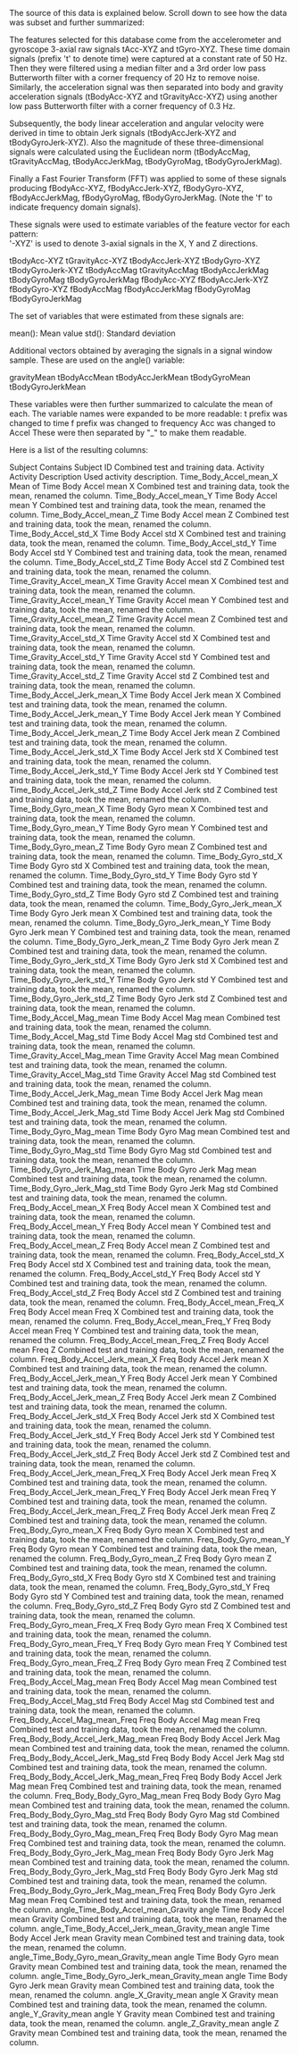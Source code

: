 The source of this data is explained below.  Scroll down to see how the data was subset and further summarized: 

The features selected for this database come from the accelerometer and gyroscope 3-axial raw signals tAcc-XYZ and tGyro-XYZ. These time domain signals (prefix 't' to denote time) were captured at a constant rate of 50 Hz. Then they were filtered using a median filter and a 3rd order low pass Butterworth filter with a corner frequency of 20 Hz to remove noise. Similarly, the acceleration signal was then separated into body and gravity acceleration signals (tBodyAcc-XYZ and tGravityAcc-XYZ) using another low pass Butterworth filter with a corner frequency of 0.3 Hz. 

Subsequently, the body linear acceleration and angular velocity were derived in time to obtain Jerk signals (tBodyAccJerk-XYZ and tBodyGyroJerk-XYZ). Also the magnitude of these three-dimensional signals were calculated using the Euclidean norm (tBodyAccMag, tGravityAccMag, tBodyAccJerkMag, tBodyGyroMag, tBodyGyroJerkMag). 

Finally a Fast Fourier Transform (FFT) was applied to some of these signals producing fBodyAcc-XYZ, fBodyAccJerk-XYZ, fBodyGyro-XYZ, fBodyAccJerkMag, fBodyGyroMag, fBodyGyroJerkMag. (Note the 'f' to indicate frequency domain signals). 

These signals were used to estimate variables of the feature vector for each pattern:  
'-XYZ' is used to denote 3-axial signals in the X, Y and Z directions.

tBodyAcc-XYZ
tGravityAcc-XYZ
tBodyAccJerk-XYZ
tBodyGyro-XYZ
tBodyGyroJerk-XYZ
tBodyAccMag
tGravityAccMag
tBodyAccJerkMag
tBodyGyroMag
tBodyGyroJerkMag
fBodyAcc-XYZ
fBodyAccJerk-XYZ
fBodyGyro-XYZ
fBodyAccMag
fBodyAccJerkMag
fBodyGyroMag
fBodyGyroJerkMag

The set of variables that were estimated from these signals are: 

mean(): Mean value
std(): Standard deviation

Additional vectors obtained by averaging the signals in a signal window sample. These are used on the angle() variable:

gravityMean
tBodyAccMean
tBodyAccJerkMean
tBodyGyroMean
tBodyGyroJerkMean

These variables were then further summarized to calculate the mean of each.  The variable names were expanded to be more readable:
t prefix was changed to time
f prefix was changed to frequency
Acc was changed to Accel
These were then separated by "_" to make them readable.

Here is a list of the resulting columns:

Subject        Contains Subject ID 	Combined test and training data.
Activity	Activity Description 	Used activity description.
Time_Body_Accel_mean_X	Mean of Time Body Accel mean X	Combined test and training data, took the mean, renamed the column.
Time_Body_Accel_mean_Y	 Time Body Accel mean Y	Combined test and training data, took the mean, renamed the column.
Time_Body_Accel_mean_Z	 Time Body Accel mean Z	Combined test and training data, took the mean, renamed the column.
Time_Body_Accel_std_X	 Time Body Accel std X	Combined test and training data, took the mean, renamed the column.
Time_Body_Accel_std_Y	 Time Body Accel std Y	Combined test and training data, took the mean, renamed the column.
Time_Body_Accel_std_Z	 Time Body Accel std Z	Combined test and training data, took the mean, renamed the column.
Time_Gravity_Accel_mean_X	 Time Gravity Accel mean X	Combined test and training data, took the mean, renamed the column.
Time_Gravity_Accel_mean_Y	 Time Gravity Accel mean Y	Combined test and training data, took the mean, renamed the column.
Time_Gravity_Accel_mean_Z	 Time Gravity Accel mean Z	Combined test and training data, took the mean, renamed the column.
Time_Gravity_Accel_std_X	 Time Gravity Accel std X	Combined test and training data, took the mean, renamed the column.
Time_Gravity_Accel_std_Y	 Time Gravity Accel std Y	Combined test and training data, took the mean, renamed the column.
Time_Gravity_Accel_std_Z	 Time Gravity Accel std Z	Combined test and training data, took the mean, renamed the column.
Time_Body_Accel_Jerk_mean_X	 Time Body Accel Jerk mean X	Combined test and training data, took the mean, renamed the column.
Time_Body_Accel_Jerk_mean_Y	 Time Body Accel Jerk mean Y	Combined test and training data, took the mean, renamed the column.
Time_Body_Accel_Jerk_mean_Z	 Time Body Accel Jerk mean Z	Combined test and training data, took the mean, renamed the column.
Time_Body_Accel_Jerk_std_X	 Time Body Accel Jerk std X	Combined test and training data, took the mean, renamed the column.
Time_Body_Accel_Jerk_std_Y	 Time Body Accel Jerk std Y	Combined test and training data, took the mean, renamed the column.
Time_Body_Accel_Jerk_std_Z	 Time Body Accel Jerk std Z	Combined test and training data, took the mean, renamed the column.
Time_Body_Gyro_mean_X	 Time Body Gyro mean X	Combined test and training data, took the mean, renamed the column.
Time_Body_Gyro_mean_Y	 Time Body Gyro mean Y	Combined test and training data, took the mean, renamed the column.
Time_Body_Gyro_mean_Z	 Time Body Gyro mean Z	Combined test and training data, took the mean, renamed the column.
Time_Body_Gyro_std_X	 Time Body Gyro std X	Combined test and training data, took the mean, renamed the column.
Time_Body_Gyro_std_Y	 Time Body Gyro std Y	Combined test and training data, took the mean, renamed the column.
Time_Body_Gyro_std_Z	 Time Body Gyro std Z	Combined test and training data, took the mean, renamed the column.
Time_Body_Gyro_Jerk_mean_X	 Time Body Gyro Jerk mean X	Combined test and training data, took the mean, renamed the column.
Time_Body_Gyro_Jerk_mean_Y	 Time Body Gyro Jerk mean Y	Combined test and training data, took the mean, renamed the column.
Time_Body_Gyro_Jerk_mean_Z	 Time Body Gyro Jerk mean Z	Combined test and training data, took the mean, renamed the column.
Time_Body_Gyro_Jerk_std_X	 Time Body Gyro Jerk std X	Combined test and training data, took the mean, renamed the column.
Time_Body_Gyro_Jerk_std_Y	 Time Body Gyro Jerk std Y	Combined test and training data, took the mean, renamed the column.
Time_Body_Gyro_Jerk_std_Z	 Time Body Gyro Jerk std Z	Combined test and training data, took the mean, renamed the column.
Time_Body_Accel_Mag_mean	 Time Body Accel Mag mean	Combined test and training data, took the mean, renamed the column.
Time_Body_Accel_Mag_std	 Time Body Accel Mag std	Combined test and training data, took the mean, renamed the column.
Time_Gravity_Accel_Mag_mean	 Time Gravity Accel Mag mean	Combined test and training data, took the mean, renamed the column.
Time_Gravity_Accel_Mag_std	 Time Gravity Accel Mag std	Combined test and training data, took the mean, renamed the column.
Time_Body_Accel_Jerk_Mag_mean	 Time Body Accel Jerk Mag mean	Combined test and training data, took the mean, renamed the column.
Time_Body_Accel_Jerk_Mag_std	 Time Body Accel Jerk Mag std	Combined test and training data, took the mean, renamed the column.
Time_Body_Gyro_Mag_mean	 Time Body Gyro Mag mean	Combined test and training data, took the mean, renamed the column.
Time_Body_Gyro_Mag_std	 Time Body Gyro Mag std	Combined test and training data, took the mean, renamed the column.
Time_Body_Gyro_Jerk_Mag_mean	 Time Body Gyro Jerk Mag mean	Combined test and training data, took the mean, renamed the column.
Time_Body_Gyro_Jerk_Mag_std	 Time Body Gyro Jerk Mag std	Combined test and training data, took the mean, renamed the column.
Freq_Body_Accel_mean_X	 Freq Body Accel mean X	Combined test and training data, took the mean, renamed the column.
Freq_Body_Accel_mean_Y	 Freq Body Accel mean Y	Combined test and training data, took the mean, renamed the column.
Freq_Body_Accel_mean_Z	 Freq Body Accel mean Z	Combined test and training data, took the mean, renamed the column.
Freq_Body_Accel_std_X	 Freq Body Accel std X	Combined test and training data, took the mean, renamed the column.
Freq_Body_Accel_std_Y	 Freq Body Accel std Y	Combined test and training data, took the mean, renamed the column.
Freq_Body_Accel_std_Z	 Freq Body Accel std Z	Combined test and training data, took the mean, renamed the column.
Freq_Body_Accel_mean_Freq_X	 Freq Body Accel mean Freq X	Combined test and training data, took the mean, renamed the column.
Freq_Body_Accel_mean_Freq_Y	 Freq Body Accel mean Freq Y	Combined test and training data, took the mean, renamed the column.
Freq_Body_Accel_mean_Freq_Z	 Freq Body Accel mean Freq Z	Combined test and training data, took the mean, renamed the column.
Freq_Body_Accel_Jerk_mean_X	 Freq Body Accel Jerk mean X	Combined test and training data, took the mean, renamed the column.
Freq_Body_Accel_Jerk_mean_Y	 Freq Body Accel Jerk mean Y	Combined test and training data, took the mean, renamed the column.
Freq_Body_Accel_Jerk_mean_Z	 Freq Body Accel Jerk mean Z	Combined test and training data, took the mean, renamed the column.
Freq_Body_Accel_Jerk_std_X	 Freq Body Accel Jerk std X	Combined test and training data, took the mean, renamed the column.
Freq_Body_Accel_Jerk_std_Y	 Freq Body Accel Jerk std Y	Combined test and training data, took the mean, renamed the column.
Freq_Body_Accel_Jerk_std_Z	 Freq Body Accel Jerk std Z	Combined test and training data, took the mean, renamed the column.
Freq_Body_Accel_Jerk_mean_Freq_X	 Freq Body Accel Jerk mean Freq X	Combined test and training data, took the mean, renamed the column.
Freq_Body_Accel_Jerk_mean_Freq_Y	 Freq Body Accel Jerk mean Freq Y	Combined test and training data, took the mean, renamed the column.
Freq_Body_Accel_Jerk_mean_Freq_Z	 Freq Body Accel Jerk mean Freq Z	Combined test and training data, took the mean, renamed the column.
Freq_Body_Gyro_mean_X	 Freq Body Gyro mean X	Combined test and training data, took the mean, renamed the column.
Freq_Body_Gyro_mean_Y	 Freq Body Gyro mean Y	Combined test and training data, took the mean, renamed the column.
Freq_Body_Gyro_mean_Z	 Freq Body Gyro mean Z	Combined test and training data, took the mean, renamed the column.
Freq_Body_Gyro_std_X	 Freq Body Gyro std X	Combined test and training data, took the mean, renamed the column.
Freq_Body_Gyro_std_Y	 Freq Body Gyro std Y	Combined test and training data, took the mean, renamed the column.
Freq_Body_Gyro_std_Z	 Freq Body Gyro std Z	Combined test and training data, took the mean, renamed the column.
Freq_Body_Gyro_mean_Freq_X	 Freq Body Gyro mean Freq X	Combined test and training data, took the mean, renamed the column.
Freq_Body_Gyro_mean_Freq_Y	 Freq Body Gyro mean Freq Y	Combined test and training data, took the mean, renamed the column.
Freq_Body_Gyro_mean_Freq_Z	 Freq Body Gyro mean Freq Z	Combined test and training data, took the mean, renamed the column.
Freq_Body_Accel_Mag_mean	 Freq Body Accel Mag mean	Combined test and training data, took the mean, renamed the column.
Freq_Body_Accel_Mag_std	 Freq Body Accel Mag std	Combined test and training data, took the mean, renamed the column.
Freq_Body_Accel_Mag_mean_Freq	 Freq Body Accel Mag mean Freq	Combined test and training data, took the mean, renamed the column.
Freq_Body_Body_Accel_Jerk_Mag_mean	 Freq Body Body Accel Jerk Mag mean	Combined test and training data, took the mean, renamed the column.
Freq_Body_Body_Accel_Jerk_Mag_std	 Freq Body Body Accel Jerk Mag std	Combined test and training data, took the mean, renamed the column.
Freq_Body_Body_Accel_Jerk_Mag_mean_Freq	 Freq Body Body Accel Jerk Mag mean Freq	Combined test and training data, took the mean, renamed the column.
Freq_Body_Body_Gyro_Mag_mean	 Freq Body Body Gyro Mag mean	Combined test and training data, took the mean, renamed the column.
Freq_Body_Body_Gyro_Mag_std	 Freq Body Body Gyro Mag std	Combined test and training data, took the mean, renamed the column.
Freq_Body_Body_Gyro_Mag_mean_Freq	 Freq Body Body Gyro Mag mean Freq	Combined test and training data, took the mean, renamed the column.
Freq_Body_Body_Gyro_Jerk_Mag_mean	 Freq Body Body Gyro Jerk Mag mean	Combined test and training data, took the mean, renamed the column.
Freq_Body_Body_Gyro_Jerk_Mag_std	 Freq Body Body Gyro Jerk Mag std	Combined test and training data, took the mean, renamed the column.
Freq_Body_Body_Gyro_Jerk_Mag_mean_Freq	 Freq Body Body Gyro Jerk Mag mean Freq	Combined test and training data, took the mean, renamed the column.
angle_Time_Body_Accel_mean_Gravity	 angle Time Body Accel mean Gravity	Combined test and training data, took the mean, renamed the column.
angle_Time_Body_Accel_Jerk_mean_Gravity_mean	 angle Time Body Accel Jerk mean Gravity mean	Combined test and training data, took the mean, renamed the column.
angle_Time_Body_Gyro_mean_Gravity_mean	 angle Time Body Gyro mean Gravity mean	Combined test and training data, took the mean, renamed the column.
angle_Time_Body_Gyro_Jerk_mean_Gravity_mean	 angle Time Body Gyro Jerk mean Gravity mean	Combined test and training data, took the mean, renamed the column.
angle_X_Gravity_mean	 angle X Gravity mean	Combined test and training data, took the mean, renamed the column.
angle_Y_Gravity_mean	 angle Y Gravity mean	Combined test and training data, took the mean, renamed the column.
angle_Z_Gravity_mean	 angle Z Gravity mean	Combined test and training data, took the mean, renamed the column.
